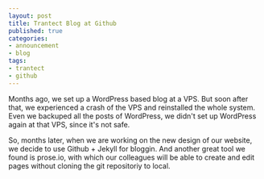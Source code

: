 ```yaml
---
layout: post
title: Trantect Blog at Github
published: true
categories:
- announcement
- blog 
tags: 
- trantect
- github
---
```


Months ago, we set up a WordPress based blog at a VPS. But soon after that, we experienced a crash of the VPS and reinstalled the whole system. Even we backuped all the posts of WordPress, we didn't set up WordPress again at that VPS, since it's not safe.

So, months later, when we are working on the new design of our website, we decide to use Github + Jekyll for bloggin. And another great tool we found is prose.io, with which our colleagues will be able to create and edit pages without cloning the git repositoriy to local.
